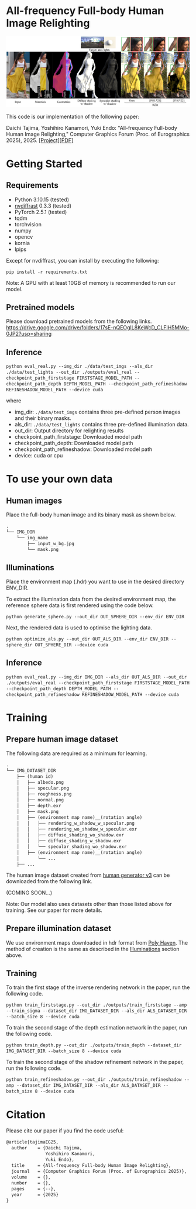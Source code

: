 # All-frequency Full-body Human Image Relighting

![teaser](data/teaser.jpg)

This code is our implementation of the following paper:

Daichi Tajima, Yoshihiro Kanamori, Yuki Endo: "All-frequency Full-body Human Image Relighting," Computer Graphics Forum (Proc. of Eurographics 2025), 2025. [[Project]](https://www.cgg.cs.tsukuba.ac.jp/~tajima/pub/all-frequency_full-body_human_image_relighting/index.html)[[PDF]](https://arxiv.org/abs/2411.00356)

# Getting Started

## Requirements
- Python 3.10.15 (tested)
- [nvdiffrast](https://github.com/NVlabs/nvdiffrast) 0.3.3 (tested)
- PyTorch 2.5.1 (tested)
- tqdm
- torchvision
- numpy
- opencv
- kornia
- lpips

Except for nvdiffrast, you can install by executing the following:
```
pip install -r requirements.txt 
```
Note: A GPU with at least 10GB of memory is recommended to run our model.

## Pretrained models
Please download pretrained models from the following links.
https://drive.google.com/drive/folders/17sE-nQEOgIL8KeWcD_CLFlH5MMo-0JP2?usp=sharing



## Inference
```
python eval_real.py --img_dir ./data/test_imgs --als_dir ./data/test_lights --out_dir ./outputs/eval_real --checkpoint_path_firststage FIRSTSTAGE_MODEL_PATH --checkpoint_path_depth DEPTH_MODEL_PATH --checkpoint_path_refineshadow REFINESHADOW_MODEL_PATH --device cuda
```
where
- img_dir: `./data/test_imgs` contains three pre-defined person images and their binary masks.
- als_dir: `./data/test_lights` contains three pre-defined illumination data.
- out_dir: Output directory for relighting results
- checkpoint_path_firststage: Downloaded model path
- checkpoint_path_depth: Downloaded model path
- checkpoint_path_refineshadow: Downloaded model path
- device: cuda or cpu


# To use your own data


## Human images
Place the full-body human image and its binary mask as shown below.

    .
    └── IMG_DIR
        └── img_name
            ├── input_w_bg.jpg
            └── mask.png


## Illuminations
Place the environment map (.hdr) you want to use in the desired directory ENV_DIR.

To extract the illumination data from the desired environment map, the reference sphere data is first rendered using the code below.
```
python generate_sphere.py --out_dir OUT_SPHERE_DIR --env_dir ENV_DIR
```

Next, the rendered data is used to optimise the lighting data.
```
python optimize_als.py --out_dir OUT_ALS_DIR --env_dir ENV_DIR --sphere_dir OUT_SPHERE_DIR --device cuda
```

## Inference
```
python eval_real.py --img_dir IMG_DIR --als_dir OUT_ALS_DIR --out_dir ./outputs/eval_real --checkpoint_path_firststage FIRSTSTAGE_MODEL_PATH --checkpoint_path_depth DEPTH_MODEL_PATH --checkpoint_path_refineshadow REFINESHADOW_MODEL_PATH --device cuda
```


# Training
## Prepare human image dataset
The following data are required as a minimum for learning.

    .
    └── IMG_DATASET_DIR
        ├── (human id)
        │   ├── albedo.png
        │   ├── specular.png
        │   ├── roughness.png
        │   ├── normal.png
        │   ├── depth.exr
        │   ├── mask.png
        │   ├── (environment map name)__(rotation angle)
        │   │   ├── rendering_w_shadow_w_specular.png
        │   │   ├── rendering_wo_shadow_w_specular.exr
        │   │   ├── diffuse_shading_wo_shadow.exr
        │   │   ├── diffuse_shading_w_shadow.exr
        │   │   └── specular_shading_wo_shadow.exr
        │   ├── (environment map name)__(rotation angle)
        │       └── ...
        ├── ...


The human image dataset created from [human generator v3](https://www.humgen3d.com/) can be downloaded from the following link.

(COMING SOON...)

Note: Our model also uses datasets other than those listed above for training. See our paper for more details.

## Prepare illumination dataset
We use environment maps downloaded in hdr format from [Poly Haven](https://polyhaven.com/hdris).
The method of creation is the same as described in the [Illuminations](#illuminations) section above.

## Training
To train the first stage of the inverse rendering network in the paper, run the following code.
```
python train_firststage.py --out_dir ./outputs/train_firststage --amp --train_sigma --dataset_dir IMG_DATASET_DIR --als_dir ALS_DATASET_DIR --batch_size 8 --device cuda
```

To train the second stage of the depth estimation network in the paper, run the following code.
```
python train_depth.py --out_dir ./outputs/train_depth --dataset_dir IMG_DATASET_DIR --batch_size 8 --device cuda
```

To train the second stage of the shadow refinement network in the paper, run the following code.
```
python train_refineshadow.py --out_dir ./outputs/train_refineshadow --amp --dataset_dir IMG_DATASET_DIR --als_dir ALS_DATASET_DIR --batch_size 8 --device cuda
```



# Citation
Please cite our paper if you find the code useful:
```
@article{tajimaEG25,
  author    = {Daichi Tajima,
               Yoshihiro Kanamori,
               Yuki Endo},
  title     = {All-frequency Full-body Human Image Relighting},
  journal   = {Computer Graphics Forum (Proc. of Eurographics 2025)},
  volume    = {},
  number    = {},
  pages     = {--},
  year      = {2025}
}
```
